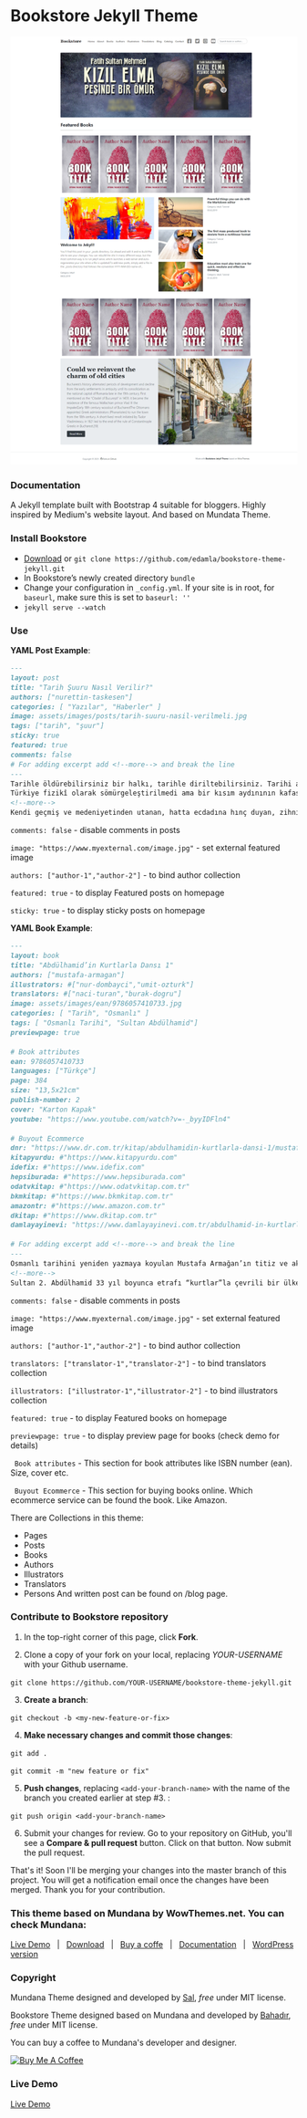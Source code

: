 # Bookstore Jekyll Theme
![bookstore jekyll theme screenshot](assets/images/screenshot.png)

  

### Documentation

  A Jekyll template built with Bootstrap 4 suitable for bloggers. Highly inspired by Medium's website layout.
  And based on Mundata Theme.

  ### Install Bookstore

-   [Download](https://github.com/edamla/bookstore-theme-jekyll/archive/master.zip)  or  `git clone https://github.com/edamla/bookstore-theme-jekyll.git`
-   In Bookstore’s newly created directory  `bundle`
-   Change your configuration in  `_config.yml`. If your site is in root, for  `baseurl`, make sure this is set to  `baseurl: ''`
-   `jekyll serve --watch`

### Use

**YAML Post Example**:

```md
---
layout: post
title: "Tarih Şuuru Nasıl Verilir?"
authors: ["nurettin-taskesen"]
categories: [ "Yazılar", "Haberler" ]
image: assets/images/posts/tarih-suuru-nasil-verilmeli.jpg
tags: ["tarih", "şuur"]
sticky: true
featured: true
comments: false
# For adding excerpt add <!--more--> and break the line
---
Tarihle öldürebilirsiniz bir halkı, tarihle diriltebilirsiniz. Tarihi anlatma şekliniz, nasıl bir vatandaş istediğinizi, halka nasıl bir kimlik aşılamak için çırpındığınızı gösterir.
Türkiye fizikî olarak sömürgeleştirilmedi ama bir kısım aydınının kafası maalesef sömürgeleştirildi. Bu yüzden okullarında âdeta bir sömürge tarihi okutuldu.
<!--more-->
Kendi geçmiş ve medeniyetinden utanan, hatta ecdadına hınç duyan, zihnini Batı’ya kiralamış, bir yeniçeri sürüsü Türkiye’de bu aydınlar. Tarih de bu geçmişi silmenin en emin yolu oldu. “Osmanlı Anadolu’ya çivi çakmamıştı.” veya “Tarihimizde buluş yapan bilim adamı çıkmamış.” tarzındaki ucuz hükümler bu ihanetin sefil birer tecellisi.
```
`comments: false`  - disable comments in posts

`image: "https://www.myexternal.com/image.jpg"`  - set external featured image

`authors: ["author-1","author-2"]`  - to bind author collection

`featured: true`  - to display Featured posts on homepage

`sticky: true`  - to display sticky posts on homepage

**YAML Book Example**:
```md
---
layout: book
title: "Abdülhamid’in Kurtlarla Dansı 1"
authors: ["mustafa-armagan"]
illustrators: #["nur-dombayci","umit-ozturk"]
translators: #["naci-turan","burak-dogru"]
image: assets/images/ean/9786057410733.jpg
categories: [ "Tarih", "Osmanlı" ]
tags: [ "Osmanlı Tarihi", "Sultan Abdülhamid"]
previewpage: true

# Book attributes
ean: 9786057410733
languages: ["Türkçe"]
page: 384
size: "13,5x21cm"
publish-number: 2
cover: "Karton Kapak"
youtube: "https://www.youtube.com/watch?v=-_byyIDFln4"

# Buyout Ecommerce
dnr: "https://www.dr.com.tr/kitap/abdulhamidin-kurtlarla-dansi-1/mustafa-armagan/arastirma-tarih/tarih/osmanli-tarihi/urunno=0001938799001"
kitapyurdu: #"https://www.kitapyurdu.com"
idefix: #"https://www.idefix.com"
hepsiburada: #"https://www.hepsiburada.com"
odatvkitap: #"https://www.odatvkitap.com.tr"
bkmkitap: #"https://www.bkmkitap.com.tr"
amazontr: #"https://www.amazon.com.tr"
dkitap: #"https://www.dkitap.com.tr"
damlayayinevi: "https://www.damlayayinevi.com.tr/abdulhamid-in-kurtlarla-dansi-1"

# For adding excerpt add <!--more--> and break the line
---
Osmanlı tarihini yeniden yazmaya koyulan Mustafa Armağan’ın titiz ve akıcı kaleminden Son Sultan’ın Kurtlarla Dansı... Kitabı okuyunca dansın bugün de devam ettiğini fark edeceksiniz...
<!--more-->
Sultan 2. Abdülhamid 33 yıl boyunca etrafı “kurtlar”la çevrili bir ülkeyi sağ salim sahile çıkarmanın mücadelesini verdi. Hasta Adam’ın mirasının paylaşılması konusu 1850’lerde gündeme gelmişti.
```
`comments: false`  - disable comments in posts

`image: "https://www.myexternal.com/image.jpg"`  - set external featured image

`authors: ["author-1","author-2"]`  - to bind author collection

`translators: ["translator-1","translator-2"]`  - to bind translators collection

`illustrators: ["illustrator-1","illustrator-2"]`  - to bind illustrators collection

`featured: true`  - to display Featured books on homepage

`previewpage: true`  - to display preview page for books (check demo for details)

` Book attributes`  - This section for book attributes like ISBN number (ean). Size, cover etc.

` Buyout Ecommerce`  - This section for buying books online. Which ecommerce service can be found the book. Like Amazon.

There are Collections in this theme:
 - Pages
 - Posts
 - Books
 - Authors
 - Illustrators
 - Translators
 - Persons
 And written post can be found on /blog page.


### Contribute to Bookstore repository
  
1. In the top-right corner of this page, click **Fork**.

2. Clone a copy of your fork on your local, replacing *YOUR-USERNAME* with your Github username.
  
`git clone https://github.com/YOUR-USERNAME/bookstore-theme-jekyll.git`

 3.  **Create a branch**:

`git checkout -b <my-new-feature-or-fix>`

4.  **Make necessary changes and commit those changes**:
 
`git add .`

`git commit -m "new feature or fix"`

5.  **Push changes**, replacing `<add-your-branch-name>` with the name of the branch you created earlier at step #3. :

`git push origin <add-your-branch-name>`

6. Submit your changes for review. Go to your repository on GitHub, you'll see a **Compare & pull request** button. Click on that button. Now submit the pull request.

That's it! Soon I'll be merging your changes into the master branch of this project. You will get a notification email once the changes have been merged. Thank you for your contribution.

### This theme based on Mundana by WowThemes.net. You can check Mundana:

[Live Demo](https://wowthemesnet.github.io/mundana-theme-jekyll/) &nbsp; | &nbsp;
[Download](https://github.com/wowthemesnet/mundana-theme-jekyll/archive/master.zip) &nbsp; | &nbsp;
[Buy a coffe](https://www.wowthemes.net/donate/) &nbsp; | &nbsp;  [Documentation](https://bootstrapstarter.com/mundana-theme-jekyll/) &nbsp; | &nbsp;
[WordPress version](https://www.wowthemes.net/themes/mundana-wordpress/)

  

### Copyright
 
Mundana Theme designed and developed by [Sal](https://www.wowthemes.net), *free* under MIT license.

Bookstore Theme designed based on Mundana and developed by [Bahadır](https://www.bahadirdogru.com), *free* under MIT license.
  
You can buy a coffee to Mundana's developer and designer.

<a  href="https://www.wowthemes.net/donate/"  target="_blank"><img  src="https://www.buymeacoffee.com/assets/img/custom_images/orange_img.png"  alt="Buy Me A Coffee"  style="height: auto !important;width: auto !important;"  ></a>

### Live Demo

[Live Demo](https://wowthemesnet.github.io/mundana-theme-jekyll/)